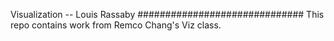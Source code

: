 Visualization -- Louis Rassaby
##############################
This repo contains work from Remco Chang's Viz class.

